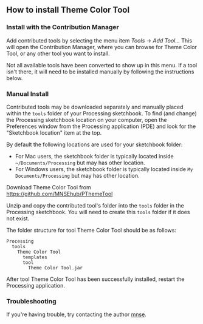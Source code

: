 ## How to install Theme Color Tool


### Install with the Contribution Manager

Add contributed tools by selecting the menu item _Tools_ → _Add Tool..._ This will open the Contribution Manager, where you can browse for Theme Color Tool, or any other tool you want to install.

Not all available tools have been converted to show up in this menu. If a tool isn't there, it will need to be installed manually by following the instructions below.

### Manual Install

Contributed tools may be downloaded separately and manually placed within the `tools` folder of your Processing sketchbook. To find (and change) the Processing sketchbook location on your computer, open the Preferences window from the Processing application (PDE) and look for the "Sketchbook location" item at the top.

By default the following locations are used for your sketchbook folder: 
  * For Mac users, the sketchbook folder is typically located inside `~/Documents/Processing` but may has other location.
  * For Windows users, the sketchbook folder is typically located inside `My Documents/Processing` but may has other location.

Download Theme Color Tool from https://github.com/MNSEhub/PThemeTool

Unzip and copy the contributed tool's folder into the `tools` folder in the Processing sketchbook. You will need to create this `tools` folder if it does not exist.
    
The folder structure for tool Theme Color Tool should be as follows:

```
Processing
  tools
    Theme Color Tool
      templates
      tool
        Theme Color Tool.jar
```
                      
After tool Theme Color Tool has been successfully installed, restart the Processing application.

### Troubleshooting

If you're having trouble, try contacting the author [mnse](http://mnasell.de).
